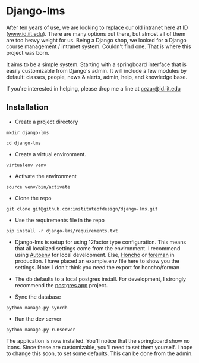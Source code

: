 Django-lms
=================================

After ten years of use, we are looking to replace our old intranet here at ID (www.id.iit.edu). There are many options out there, but almost all of them are too heavy weight for us. Being a Django shop, we looked for a Django course management / intranet system. Couldn't find one. That is where this project was born.

It aims to be a simple system. Starting with a springboard interface that is easily customizable from Django's admin. It will include a few modules by default: classes, people, news & alerts, admin, help, and knowledge base.

If you're interested in helping, please drop me a line at cezar@id.iit.edu

Installation
------------

- Create a project directory

 `mkdir django-lms`
 
 `cd django-lms`

- Create a virtual environment.

 `virtualenv venv`

- Activate the environment

 `source venv/bin/activate`

- Clone the repo

 `git clone git@github.com:instituteofdesign/django-lms.git`

- Use the requirements file in the repo

 `pip install -r django-lms/requirements.txt`

- Django-lms is setup for using 12factor type configuration. This means that all localized settings come from the environment. I recommend using [Autoenv](https://github.com/kennethreitz/autoenv) for local development. Else, [Honcho](https://github.com/nickstenning/honcho) or [foreman](http://ddollar.github.com/foreman/) in production. I have placed an example.env file here to show you the settings. Note: I don't think you need the export for honcho/forman

- The db defaults to a local postgres install. For development, I strongly recommend the [postgres.app](postgresapp.com) project.

- Sync the database

 `python manage.py syncdb`

- Run the dev server

 `python manage.py runserver`

The application is now installed. You'll notice that the springboard show no Icons. Since these are customizable, you'll need to set them yourself. I hope to change this soon, to set some defaults. This can be done from the admin.
